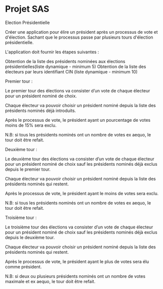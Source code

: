 
# Projet SAS

Election Présidentielle

Créer une application pour élire un président après un processus de vote et d'élection. Sachant que le processus passe par plusieurs tours d'élection présidentielle.

L'application doit fournir les étapes suivantes :

Obtention de la liste des présidents nominées aux élections présidentielles(liste dynamique - minimum 5)
Obtention de la liste des électeurs par leurs identifiant CIN (liste dynamique - minimum 10)

Premier tour :

Le premier tour des élections va consister d’un vote de chaque électeur pour un président nominé de choix.

Chaque électeur va pouvoir choisir un président nominé depuis la liste des présidents nominés déjà introduits.

Après le processus de vote, le président ayant un pourcentage de votes moins de 15% sera exclu.

N.B: si tous les présidents nominés ont un nombre de votes ex aequo, le tour doit être refait.

Deuxième tour : 

Le deuxième tour des élections va consister d’un vote de chaque électeur pour un président nominé de choix sauf les présidents nominés déjà exclus depuis le premier tour.

Chaque électeur va pouvoir choisir un président nominé depuis la liste des présidents nominés qui restent.

Après le processus de vote, le président ayant le moins de votes sera exclu.

N.B: si tous les présidents nominés ont un nombre de votes ex aequo, le tour doit être refait.

Troisième tour :

Le troisième tour des élections va consister d’un vote de chaque électeur pour un président nominé de choix sauf les présidents nominés déjà exclus depuis le deuxième tour.

Chaque électeur va pouvoir choisir un président nominé depuis la liste des présidents nominés qui restent.

Après le processus de vote, le président ayant le plus de votes sera élu comme président.

N.B: si deux ou plusieurs présidents nominés ont un nombre de votes maximale et ex aequo, le tour doit être refait.
